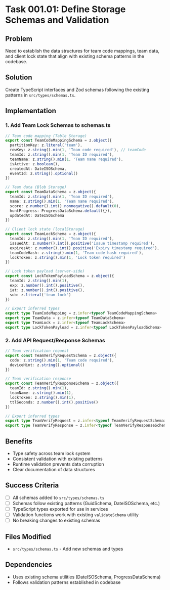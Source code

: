 # Task 001.01: Define Storage Schemas and Validation

## Problem
Need to establish the data structures for team code mappings, team data, and client lock state that align with existing schema patterns in the codebase.

## Solution
Create TypeScript interfaces and Zod schemas following the existing patterns in `src/types/schemas.ts`.

## Implementation

### 1. Add Team Lock Schemas to schemas.ts
```typescript
// Team code mapping (Table Storage)
export const TeamCodeMappingSchema = z.object({
  partitionKey: z.literal('team'),
  rowKey: z.string().min(1, 'Team code required'), // teamCode
  teamId: z.string().min(1, 'Team ID required'),
  teamName: z.string().min(1, 'Team name required'),
  isActive: z.boolean(),
  createdAt: DateISOSchema,
  eventId: z.string().optional()
})

// Team data (Blob Storage)
export const TeamDataSchema = z.object({
  teamId: z.string().min(1, 'Team ID required'),
  name: z.string().min(1, 'Team name required'),
  score: z.number().int().nonnegative().default(0),
  huntProgress: ProgressDataSchema.default({}),
  updatedAt: DateISOSchema
})

// Client lock state (localStorage)
export const TeamLockSchema = z.object({
  teamId: z.string().min(1, 'Team ID required'),
  issuedAt: z.number().int().positive('Issue timestamp required'),
  expiresAt: z.number().int().positive('Expiry timestamp required'),
  teamCodeHash: z.string().min(1, 'Team code hash required'),
  lockToken: z.string().min(1, 'Lock token required')
})

// Lock token payload (server-side)
export const LockTokenPayloadSchema = z.object({
  teamId: z.string().min(1),
  exp: z.number().int().positive(),
  iat: z.number().int().positive(),
  sub: z.literal('team-lock')
})

// Export inferred types
export type TeamCodeMapping = z.infer<typeof TeamCodeMappingSchema>
export type TeamData = z.infer<typeof TeamDataSchema>
export type TeamLock = z.infer<typeof TeamLockSchema>
export type LockTokenPayload = z.infer<typeof LockTokenPayloadSchema>
```

### 2. Add API Request/Response Schemas
```typescript
// Team verification request
export const TeamVerifyRequestSchema = z.object({
  code: z.string().min(1, 'Team code required'),
  deviceHint: z.string().optional()
})

// Team verification response
export const TeamVerifyResponseSchema = z.object({
  teamId: z.string().min(1),
  teamName: z.string().min(1),
  lockToken: z.string().min(1),
  ttlSeconds: z.number().int().positive()
})

// Export inferred types
export type TeamVerifyRequest = z.infer<typeof TeamVerifyRequestSchema>
export type TeamVerifyResponse = z.infer<typeof TeamVerifyResponseSchema>
```

## Benefits
- Type safety across team lock system
- Consistent validation with existing patterns
- Runtime validation prevents data corruption
- Clear documentation of data structures

## Success Criteria
- [ ] All schemas added to `src/types/schemas.ts`
- [ ] Schemas follow existing patterns (GuidSchema, DateISOSchema, etc.)
- [ ] TypeScript types exported for use in services
- [ ] Validation functions work with existing `validateSchema` utility
- [ ] No breaking changes to existing schemas

## Files Modified
- `src/types/schemas.ts` - Add new schemas and types

## Dependencies
- Uses existing schema utilities (DateISOSchema, ProgressDataSchema)
- Follows validation patterns established in codebase